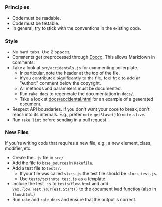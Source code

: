 ### Principles

* Code must be readable.
* Code must be testable.
* In general, try to stick with the conventions in the existing code.

### Style

* No hard-tabs. Use 2 spaces.
* Comments get preprocessed through [Docco](jashkenas.github.io/docco/). This allows Markdown in comments.
* Take a look at `src/accidentals.js` for commenting boilerplate.
   * In particular, note the header at the top of the file.
   * If you contributed significantly to the file, feel free to add an "Author:" comment below the copyright.
   * All methods and parameters must be documented.
   * Run `rake docs` to regenerate the documentation in `docs/`.
   * Take a look at [docs/accidental.html](http://www.vexflow.com/docs/accidental.html) for an example of a generated document.
* Respect API boundaries. If you don't want your code to break, don't reach into its internals. E.g., prefer `note.getStave()` to `note.stave`.
* Run `rake lint` before sending in a pull request.

### New Files

If you're writing code that requires a new file, e.g., a new element, class, modifier, etc.

* Create the `.js` file in `src/`
* Add the file to `base_sources` in `Rakefile`.
* Add a test file to `tests/`.
   * If your file was called `slurs.js` the test file should be `slurs_test.js`.
   * Use `tests/textnote_test.js` as a template.
* Include the test `.js` to `tests/flow.html` and add `Vex.Flow.Test.YourTest.Start()` to the document load function (also in `flow.html`.)
* Run `rake` and `rake docs` and ensure that the output is correct.